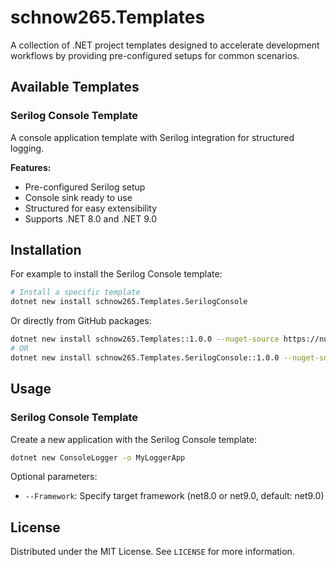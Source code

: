 # schnow265.Templates

A collection of .NET project templates designed to accelerate development workflows by providing pre-configured setups for common scenarios.

## Available Templates

### Serilog Console Template
A console application template with Serilog integration for structured logging.

**Features:**
- Pre-configured Serilog setup
- Console sink ready to use
- Structured for easy extensibility
- Supports .NET 8.0 and .NET 9.0

## Installation

For example to install the Serilog Console template:

```bash
# Install a specific template
dotnet new install schnow265.Templates.SerilogConsole
```

Or directly from GitHub packages:

```bash
dotnet new install schnow265.Templates::1.0.0 --nuget-source https://nuget.pkg.github.com/schnow265/index.json
# OR
dotnet new install schnow265.Templates.SerilogConsole::1.0.0 --nuget-source https://nuget.pkg.github.com/schnow265/index.json
```

## Usage

### Serilog Console Template

Create a new application with the Serilog Console template:

```bash
dotnet new ConsoleLogger -o MyLoggerApp
```

Optional parameters:
- `--Framework`: Specify target framework (net8.0 or net9.0, default: net9.0)

## License

Distributed under the MIT License. See `LICENSE` for more information.
